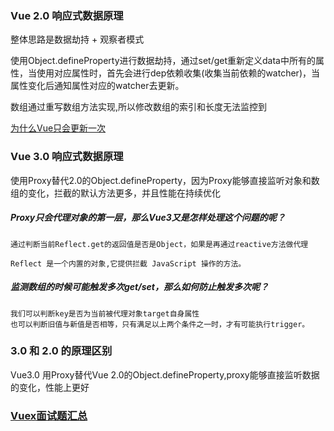 ### Vue 2.0 响应式数据原理

整体思路是数据劫持 + 观察者模式

使用Object.defineProperty进行数据劫持，通过set/get重新定义data中所有的属性，当使用对应属性时，首先会进行dep依赖收集(收集当前依赖的watcher)，当属性变化后通知属性对应的watcher去更新。

数组通过重写数组方法实现,所以修改数组的索引和长度无法监控到

[为什么Vue只会更新一次](./8.为什么Vue只会更新一次.md)


### Vue 3.0 响应式数据原理

使用Proxy替代2.0的Object.defineProperty，因为Proxy能够直接监听对象和数组的变化，拦截的默认方法更多，并且性能在持续优化

##### Proxy只会代理对象的第一层，那么Vue3又是怎样处理这个问题的呢？

    通过判断当前Reflect.get的返回值是否是Object，如果是再通过reactive方法做代理

    Reflect 是一个内置的对象,它提供拦截 JavaScript 操作的方法。

##### 监测数组的时候可能触发多次get/set，那么如何防止触发多次呢？

    我们可以判断key是否为当前被代理对象target自身属性
    也可以判断旧值与新值是否相等，只有满足以上两个条件之一时，才有可能执行trigger。

### 3.0 和 2.0 的原理区别

  Vue3.0 用Proxy替代Vue 2.0的Object.defineProperty,proxy能够直接监听数据的变化，性能上更好

### [Vuex面试题汇总](https://juejin.cn/post/6844903993374670855#heading-31)